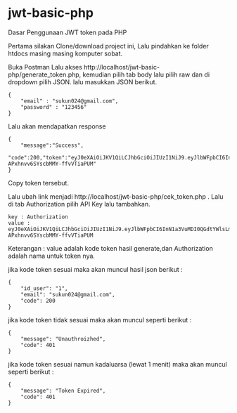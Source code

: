 # jwt-basic-php

Dasar Penggunaan JWT token pada PHP

Pertama silakan Clone/download project ini,
Lalu pindahkan ke folder htdocs masing masing komputer sobat.

Buka Postman Lalu akses http://localhost/jwt-basic-php/generate_token.php, kemudian pilih tab body lalu pilih raw dan di dropdown pilih JSON. lalu masukkan JSON berikut.

    {
        "email" : "sukun024@gmail.com",
        "password" : "123456"
    }

Lalu akan mendapatkan response

    {
        "message":"Success",
        "code":200,"token":"eyJ0eXAiOiJKV1QiLCJhbGciOiJIUzI1NiJ9.eyJlbWFpbCI6InN1a3VuMDI0QGdtYWlsLmNvbSIsInBhc3N3b3JkIjoiMTIzNDU2IiwiZXhwaXJlX2RhdGUiOiIyMDIwLTA1LTAzIn0.iKmtdI9fvYpoyQs-APxhnvv6SYscbMMY-ffvVTiaPUM"
    }

Copy token tersebut.

Lalu ubah link menjadi http://localhost/jwt-basic-php/cek_token.php . Lalu di tab Authorization pilih API Key lalu tambahkan.

    key : Authorization
    value : eyJ0eXAiOiJKV1QiLCJhbGciOiJIUzI1NiJ9.eyJlbWFpbCI6InN1a3VuMDI0QGdtYWlsLmNvbSIsInBhc3N3b3JkIjoiMTIzNDU2IiwiZXhwaXJlX2RhdGUiOiIyMDIwLTA1LTAzIn0.iKmtdI9fvYpoyQs-APxhnvv6SYscbMMY-ffvVTiaPUM

Keterangan : value adalah kode token hasil generate,dan Authorization adalah nama untuk token nya.

jika kode token sesuai maka akan muncul hasil json berikut :

    {
        "id_user": "1",
        "email": "sukun024@gmail.com",
        "code": 200
    }

jika kode token tidak sesuai maka akan muncul seperti berikut :

    {
        "message": "Unauthroizhed",
        "code": 401
    }

jika kode token sesuai namun kadaluarsa (lewat 1 menit) maka akan muncul seperti berikut :

    {
        "message": "Token Expired",
        "code": 401
    }
